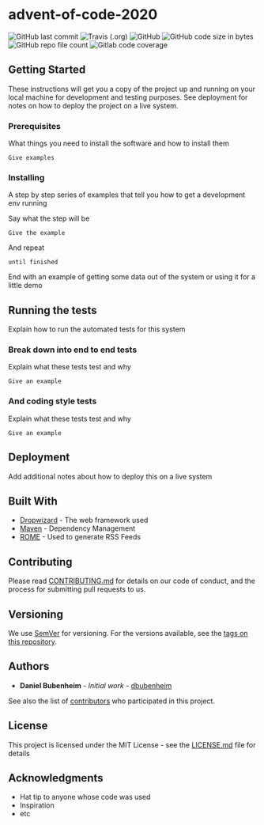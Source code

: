 # advent-of-code-2020

![GitHub last commit](https://img.shields.io/github/last-commit/dbubenheim/advent-of-code-2020?style=for-the-badge) 
![Travis (.org)](https://img.shields.io/travis/dbubenheim/advent-of-code-2020?style=for-the-badge)
![GitHub](https://img.shields.io/github/license/dbubenheim/advent-of-code-2020?label=license&style=for-the-badge)
![GitHub code size in bytes](https://img.shields.io/github/languages/code-size/dbubenheim/advent-of-code-2020?style=for-the-badge)
![GitHub repo file count](https://img.shields.io/github/directory-file-count/dbubenheim/advent-of-code-2020?style=for-the-badge)
![Gitlab code coverage](https://img.shields.io/gitlab/coverage/dbubenheim/advent-of-code-2020/master?style=for-the-badge)

## Getting Started

These instructions will get you a copy of the project up and running on your local machine for development and testing purposes. See deployment for notes on how to deploy the project on a live system.

### Prerequisites

What things you need to install the software and how to install them

```
Give examples
```

### Installing

A step by step series of examples that tell you how to get a development env running

Say what the step will be

```
Give the example
```

And repeat

```
until finished
```

End with an example of getting some data out of the system or using it for a little demo

## Running the tests

Explain how to run the automated tests for this system

### Break down into end to end tests

Explain what these tests test and why

```
Give an example
```

### And coding style tests

Explain what these tests test and why

```
Give an example
```

## Deployment

Add additional notes about how to deploy this on a live system

## Built With

* [Dropwizard](http://www.dropwizard.io/1.0.2/docs/) - The web framework used
* [Maven](https://maven.apache.org/) - Dependency Management
* [ROME](https://rometools.github.io/rome/) - Used to generate RSS Feeds

## Contributing

Please read [CONTRIBUTING.md](https://gist.github.com/PurpleBooth/b24679402957c63ec426) for details on our code of conduct, and the process for submitting pull requests to us.

## Versioning

We use [SemVer](http://semver.org/) for versioning. For the versions available, see the [tags on this repository](https://github.com/dbubenheim/advent-of-code-2020/tags).

## Authors

* **Daniel Bubenheim** - *Initial work* - [dbubenheim](https://github.com/dbubenheim)

See also the list of [contributors](https://github.com/dbubenheim/advent-of-code-2020/contributors) who participated in this project.

## License

This project is licensed under the MIT License - see the [LICENSE.md](LICENSE.md) file for details

## Acknowledgments

* Hat tip to anyone whose code was used
* Inspiration
* etc
